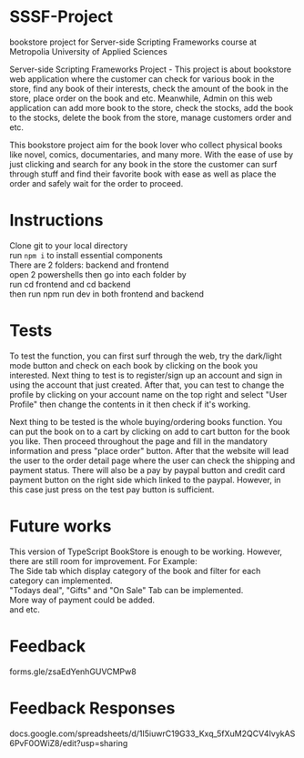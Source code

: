 # SSSF-Project

bookstore project for Server-side Scripting Frameworks course at Metropolia University of Applied Sciences

Server-side Scripting Frameworks Project - This project is about bookstore web application where the customer can check for various book in the store, find any book of their interests, check the amount of the book in the store, place order on the book and etc. Meanwhile, Admin on this web application can add more book to the store, check the stocks, add the book to the stocks, delete the book from the store, manage customers order and etc.

This bookstore project aim for the book lover who collect physical books like novel, comics, documentaries, and many more. With the ease of use by just clicking and search for any book in the store the customer can surf through stuff and find their favorite book with ease as well as place the order and safely wait for the order to proceed.

# Instructions

Clone git to your local directory</br>
run ```npm i``` to install essential components</br>
There are 2 folders: backend and frontend</br>
open 2 powershells then go into each folder by</br>
run cd frontend and cd backend</br>
then run npm run dev in both frontend and backend</br>

# Tests

To test the function, you can first surf through the web, try the dark/light mode button and check on each book by clicking on the book you interested. Next thing to test is to register/sign up an account and sign in using the account that just created. After that, you can test to change the profile by clicking on your account name on the top right and select "User Profile" then change the contents in it then check if it's working.

Next thing to be tested is the whole buying/ordering books function. You can put the book on to a cart by clicking on add to cart button for the book you like. Then proceed throughout the page and fill in the mandatory information and press "place order" button. After that the website will lead the user to the order detail page where the user can check the shipping and payment status. There will also be a pay by paypal button and credit card payment button on the right side which linked to the paypal. However, in this case just press on the test pay button is sufficient.

# Future works

This version of TypeScript BookStore is enough to be working. However, there are still room for improvement. For Example:</br>The Side tab which display category of the book and filter for each category can implemented. </br>"Todays deal", "Gifts" and "On Sale" Tab can be implemented. </br>More way of payment could be added.</br> and etc.

# Feedback

forms.gle/zsaEdYenhGUVCMPw8

# Feedback Responses

docs.google.com/spreadsheets/d/1I5iuwrC19G33_Kxq_5fXuM2QCV4IvykAS6PvF0OWiZ8/edit?usp=sharing
